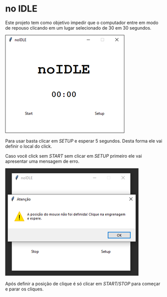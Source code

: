# **no IDLE**

Este projeto tem como objetivo impedir que o computador entre 
em modo de repouso clicando em um lugar selecionado de 30 em 30 segundos.

![](prints/UI.png)

Para usar basta clicar em *SETUP* e esperar 5 segundos. Desta forma ele vai definir o local do click. 

Caso você click sem *START* sem clicar em *SETUP* primeiro ele vai apresentar uma mensagem de erro.

![](prints/setup_alert.png)

Após definir a posição de clique é só clicar em *START/STOP* para começar e parar os cliques.

